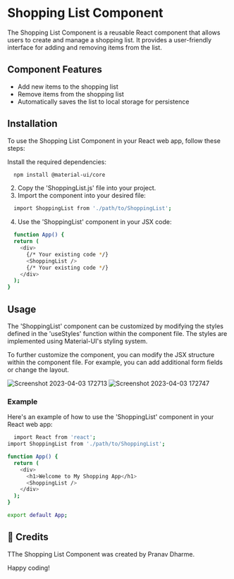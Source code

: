 
# Shopping List Component

The Shopping List Component is a reusable React component that allows users to create and manage a shopping list. It provides a user-friendly interface for adding and removing items from the list.
## Component Features

* Add new items to the shopping list
* Remove items from the shopping list
* Automatically saves the list to local storage for persistence


## Installation
To use the Shopping List Component in your React web app, follow these steps:

Install the required dependencies:

```bash
  npm install @material-ui/core
```

2. Copy the 'ShoppingList.js' file into your project.
3. Import the component into your desired file:

```bash
  import ShoppingList from './path/to/ShoppingList';
```

4. Use the 'ShoppingList' component in your JSX code:

```bash
  function App() {
  return (
    <div>
      {/* Your existing code */}
      <ShoppingList />
      {/* Your existing code */}
    </div>
  );
}
```
## Usage

The 'ShoppingList' component can be customized by modifying the styles defined in the 'useStyles' function within the component file. The styles are implemented using Material-UI's styling system.

To further customize the component, you can modify the JSX structure within the component file. For example, you can add additional form fields or change the layout.

![Screenshot 2023-04-03 172713](https://user-images.githubusercontent.com/79044490/229504389-c77bae1c-557d-4290-8ad4-ed3e53f88f7e.png)
![Screenshot 2023-04-03 172747](https://user-images.githubusercontent.com/79044490/229504440-6ce87a41-6d65-4920-84ff-fa98b8070a74.png)

### Example

Here's an example of how to use the 'ShoppingList' component in your React web app:

```bash
  import React from 'react';
import ShoppingList from './path/to/ShoppingList';

function App() {
  return (
    <div>
      <h1>Welcome to My Shopping App</h1>
      <ShoppingList />
    </div>
  );
}

export default App;
```
## 🚀 Credits

TThe Shopping List Component was created by Pranav Dharme.

Happy coding!
